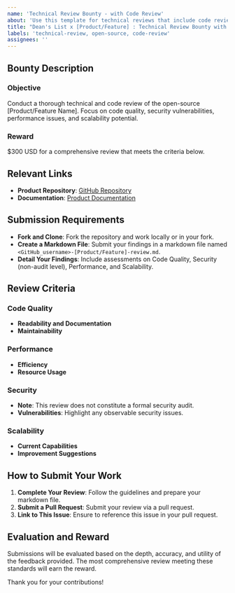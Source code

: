 ```yaml
---
name: 'Technical Review Bounty - with Code Review'
about: 'Use this template for technical reviews that include code review for open source projects.'
title: "Dean's List x [Product/Feature] : Technical Review Bounty with Code Review"
labels: 'technical-review, open-source, code-review'
assignees: ''
---
```


## Bounty Description

### Objective
Conduct a thorough technical and code review of the open-source [Product/Feature Name]. Focus on code quality, security vulnerabilities, performance issues, and scalability potential.

### Reward
$300 USD for a comprehensive review that meets the criteria below.

## Relevant Links

- **Product Repository**: [GitHub Repository](https://github.com/example-user/example-repo)
- **Documentation**: [Product Documentation](https://example.com/documentation)

## Submission Requirements

- **Fork and Clone**: Fork the repository and work locally or in your fork.
- **Create a Markdown File**: Submit your findings in a markdown file named `<GitHub_username>-[Product/Feature]-review.md`.
- **Detail Your Findings**: Include assessments on Code Quality, Security (non-audit level), Performance, and Scalability.

## Review Criteria

### Code Quality
- **Readability and Documentation**
- **Maintainability**

### Performance
- **Efficiency**
- **Resource Usage**

### Security
- **Note**: This review does not constitute a formal security audit.
- **Vulnerabilities**: Highlight any observable security issues.

### Scalability
- **Current Capabilities**
- **Improvement Suggestions**

## How to Submit Your Work

1. **Complete Your Review**: Follow the guidelines and prepare your markdown file.
2. **Submit a Pull Request**: Submit your review via a pull request.
3. **Link to This Issue**: Ensure to reference this issue in your pull request.

## Evaluation and Reward

Submissions will be evaluated based on the depth, accuracy, and utility of the feedback provided. The most comprehensive review meeting these standards will earn the reward.

Thank you for your contributions!
